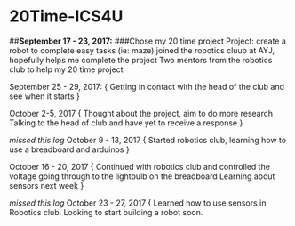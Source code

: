 # 20Time-ICS4U

##**September 17 - 23, 2017:**
  ###Chose my 20 time project
  Project: create a robot to complete easy tasks (ie: maze)
  joined the robotics cluub at AYJ, hopefully helps me complete the project
    Two mentors from the robotics club to help my 20 time project

September 25 - 29, 2017:
{
  Getting in contact with the head of the club and see when it starts
}

October 2-5, 2017
{
  Thought about the project, aim to do more research
  Talking to the head of club and have yet to receive a response
}

*missed this log*
October 9 - 13, 2017
{
  Started robotics club, learning how to use a breadboard and arduinos
}

October 16 - 20, 2017
{
  Continued with robotics club and controlled the voltage going through to the lightbulb on the breadboard
  Learning about sensors next week
}

*missed this log*
October 23 - 27, 2017
{
  Learned how to use sensors in Robotics club. Looking to start building a robot soon.

